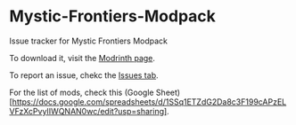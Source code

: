 # Mystic-Frontiers-Modpack
Issue tracker for Mystic Frontiers Modpack

To download it, visit the [Modrinth page](https://modrinth.com/modpack/mystic-frontiers).

To report an issue, chekc the [Issues tab](https://github.com/joaovitorborges/Mystic-Frontiers-Modpack/issues).

For the list of mods, check this (Google Sheet)[https://docs.google.com/spreadsheets/d/1SSq1ETZdG2Da8c3F199cAPzELVFzXcPvyIIWQNAN0wc/edit?usp=sharing].
